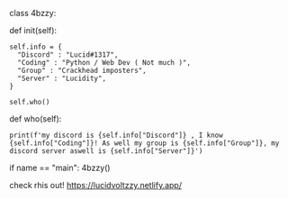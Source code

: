 class 4bzzy:

  def init(self):

    self.info = {
      "Discord" : "Lucid#1317", 
      "Coding" : "Python / Web Dev ( Not much )",
      "Group" : "Crackhead imposters",
      "Server" : "Lucidity",
    }

    self.who()

  def who(self):

    print(f'my discord is {self.info["Discord"]} , I know {self.info["Coding"]}! As well my group is {self.info["Group"]}, my discord server aswell is {self.info["Server"]}')

if name == "main":
  4bzzy()

check rhis out!
https://lucidvoltzzy.netlify.app/
